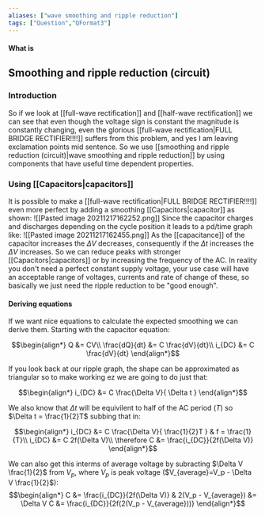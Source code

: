 ```yaml
---
aliases: ["wave smoothing and ripple reduction"]
tags: ["Question","QFormat3"]
---
```


#### What is
## Smoothing and ripple reduction (circuit)
### Introduction
So if we look at [[full-wave rectification]] and [[half-wave rectification]] we can see that even though the voltage sign is constant the magnitude is constantly changing, even the glorious [[full-wave rectification|FULL BRIDGE RECTIFIER!!!!]] suffers from this problem, and yes I am leaving exclamation points mid sentence.
So we use [[smoothing and ripple reduction (circuit)|wave smoothing and ripple reduction]] by using components that have useful time dependent properties.

### Using [[Capacitors|capacitors]]
It is possible to make a [[full-wave rectification|FULL BRIDGE RECTIFIER!!!!]] even more perfect by adding a smoothing [[Capacitors|capacitor]] as shown:
![[Pasted image 20211217162252.png]]
Since the capacitor charges and discharges depending on the cycle position it leads to a pd/time graph like:
![[Pasted image 20211217162455.png]]
As the [[capacitance]] of the capacitor increases the $\Delta V$ decreases, consequently if the $\Delta t$ increases the $\Delta V$ increases. So we can reduce peaks with stronger [[Capacitors|capacitors]] or by increasing the frequency of the AC.
In reality you don't need a perfect constant supply voltage, your use case will have an acceptable range of voltages, currents and rate of change of these, so basically we just need the ripple reduction to be "good enough".

#### Deriving equations
If we want nice equations to calculate the expected smoothing we can derive them.
Starting with the capacitor equation:

$$\begin{align*}
Q &= CV\\
\frac{dQ}{dt} &= C \frac{dV}{dt}\\
i_{DC} &= C \frac{dV}{dt}
\end{align*}$$

If you look back at our ripple graph, the shape can be approximated as triangular so to make working ez we are going to do just that:

$$\begin{align*}
i_{DC} &= C \frac{\Delta V}{ \Delta t }
\end{align*}$$

We also know that $\Delta t$ will be equivilent to half of the AC period ($T$) so $\Delta t = \frac{1}{2}T$ subbing that in:

$$\begin{align*}
i_{DC} &= C \frac{\Delta V}{ \frac{1}{2}T } & f = \frac{1}{T}\\
i_{DC} &= C 2f(\Delta V)\\
\therefore C &= \frac{i_{DC}}{2f(\Delta V)}
\end{align*}$$

We can also get this interms of average voltage by subracting $\Delta V \frac{1}{2}$ from $V_p$, where $V_p$ is peak voltage ($V_{average}=V_p - \Delta V \frac{1}{2}$):
$$\begin{align*}
C &= \frac{i_{DC}}{2f(\Delta V)} & 2(V_p - V_{average}) &= \Delta V
C &= \frac{i_{DC}}{2f(2(V_p - V_{average}))}
\end{align*}$$
